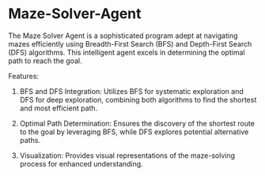 # Maze-Solver-Agent

The Maze Solver Agent is a sophisticated program adept at navigating mazes efficiently using Breadth-First Search (BFS) and Depth-First Search (DFS) algorithms. This intelligent agent excels in determining the optimal path to reach the goal.

Features:

1. BFS and DFS Integration: Utilizes BFS for systematic exploration and DFS for deep exploration, combining both algorithms to find the shortest and most efficient path.

2. Optimal Path Determination: Ensures the discovery of the shortest route to the goal by leveraging BFS, while DFS explores potential alternative paths.

3. Visualization: Provides visual representations of the maze-solving process for enhanced understanding.

